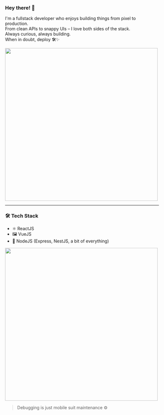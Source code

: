 ### Hey there! 👋

I'm a fullstack developer who enjoys building things from pixel to production.  
From clean APIs to snappy UIs – I love both sides of the stack.  
Always curious, always building.  
When in doubt, deploy 🛠️✨

<img src="https://media.giphy.com/media/v1.Y2lkPTc5MGI3NjExNXFqb254MzFiOTEwZWdiaW8weTdmZ3Z0cjhjdGxiZzA2amhrdDlzYyZlcD12MV9naWZzX3NlYXJjaCZjdD1n/bGgsc5mWoryfgKBx1u/giphy.gif" width="500"/>

---

### 🛠️ Tech Stack  
- ⚛️ ReactJS  
- 🖼️ VueJS  
- 🌱 NodeJS (Express, NestJS, a bit of everything)

<img src="https://media2.giphy.com/media/v1.Y2lkPTc5MGI3NjExcnp2b2E4dGt3OXVxc2RvenllMjdxaXVocWo4NjV1NHE4NHZzazM2eiZlcD12MV9pbnRlcm5hbF9naWZfYnlfaWQmY3Q9Zw/IlRYTNtLKCFoNdjQLo/giphy.gif" width="500"/>

> Debugging is just mobile suit maintenance ⚙️